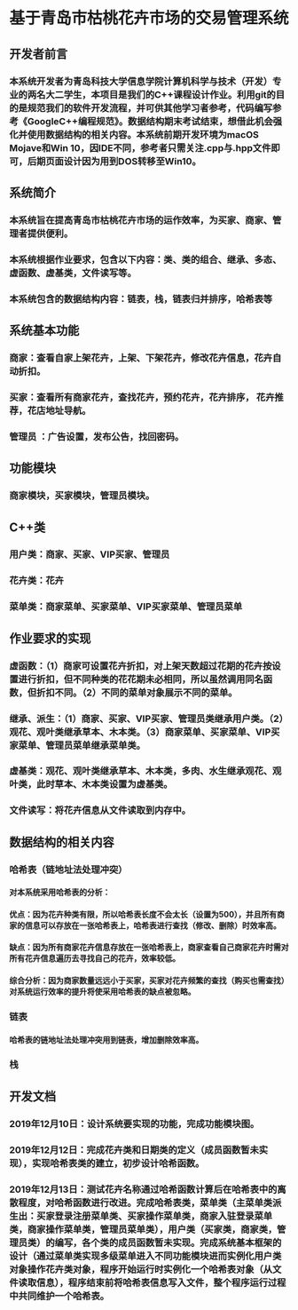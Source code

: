 # 基于青岛市枯桃花卉市场的交易管理系统

## 开发者前言
###                                   本系统开发者为青岛科技大学信息学院计算机科学与技术（开发）专业的两名大二学生，本项目是我们的C++课程设计作业。利用git的目的是规范我们的软件开发流程，并可供其他学习者参考，代码编写参考《GoogleC++编程规范》。数据结构期末考试结束，想借此机会强化并使用数据结构的相关内容。本系统前期开发环境为macOS Mojave和Win 10，因IDE不同，参考者只需关注.cpp与.hpp文件即可，后期页面设计因为用到DOS转移至Win10。

## 系统简介
### 本系统旨在提高青岛市枯桃花卉市场的运作效率，为买家、商家、管理者提供便利。
### 本系统根据作业要求，包含以下内容：类、类的组合、继承、多态、虚函数、虚基类，文件读写等。
### 本系统包含的数据结构内容：链表，栈，链表归并排序，哈希表等

## 系统基本功能
### 商家：查看自家上架花卉，上架、下架花卉，修改花卉信息，花卉自动折扣。
### 买家：查看所有商家花卉，查找花卉，预约花卉，花卉排序， 花卉推荐，花店地址导航。
### 管理员 ：广告设置，发布公告，找回密码。

## 功能模块
### 商家模块，买家模块，管理员模块。

## C++类
### 用户类：商家、买家、VIP买家、管理员
### 花卉类：花卉
### 菜单类：商家菜单、买家菜单、VIP买家菜单、管理员菜单

## 作业要求的实现
### 虚函数：（1）商家可设置花卉折扣，对上架天数超过花期的花卉按设置进行折扣，但不同种类的花花期未必相同，所以虽然调用同名函数，但折扣不同。（2）不同的菜单对象展示不同的菜单。
### 继承、派生：（1）商家、买家、VIP买家、管理员类继承用户类。（2）观花、观叶类继承草本、木本类。（3）商家菜单、买家菜单、VIP买家菜单、管理员菜单继承菜单类。
### 虚基类：观花、观叶类继承草本、木本类，多肉、水生继承观花、观叶类，此时草本、木本类设置为虚基类。
### 文件读写：将花卉信息从文件读取到内存中。

## 数据结构的相关内容

### 哈希表（链地址法处理冲突）
#### 对本系统采用哈希表的分析：
#### 优点：因为花卉种类有限，所以哈希表长度不会太长（设置为500），并且所有商家的信息可以存放在一张哈希表上，哈希表进行查找（修改、删除）时效率高。
#### 缺点：因为所有商家花卉信息存放在一张哈希表上，商家查看自己商家花卉时需对所有花卉信息遍历去寻找自己的花卉，效率较低。
#### 综合分析：因为商家数量远远小于买家，买家对花卉频繁的查找（购买也需查找）对系统运行效率的提升将使采用哈希表的缺点被忽略。
### 链表
#### 哈希表的链地址法处理冲突用到链表，增加删除效率高。
### 栈
#### 













## 开发文档
### 2019年12月10日：设计系统要实现的功能，完成功能模块图。
### 2019年12月12日：完成花卉类和日期类的定义（成员函数暂未实现），实现哈希表类的建立，初步设计哈希函数。
### 2019年12月13日：测试花卉名称通过哈希函数计算后在哈希表中的离散程度，对哈希函数进行改进。完成哈希表类，菜单类（主菜单类派生出：买家登录注册菜单类、买家操作菜单类，商家入驻登录菜单类，商家操作菜单类，管理员菜单类），用户类（买家类，商家类，管理员类）的编写，各个类的成员函数暂未实现。完成系统基本框架的设计（通过菜单类实现多级菜单进入不同功能模块进而实例化用户类对象操作花卉类对象，程序开始运行时实例化一个哈希表对象（从文件读取信息），程序结束前将哈希表信息写入文件，整个程序运行过程中共同维护一个哈希表。

